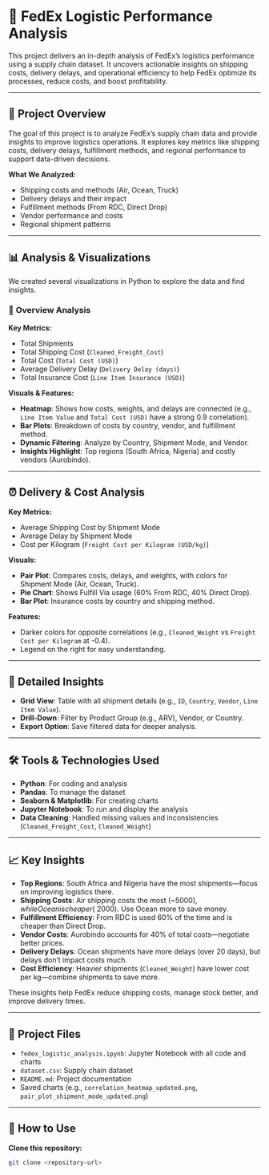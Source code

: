 # 🚚 **FedEx Logistic Performance Analysis**

This project delivers an in-depth analysis of FedEx’s logistics performance using a supply chain dataset. It uncovers actionable insights on shipping costs, delivery delays, and operational efficiency to help FedEx optimize its processes, reduce costs, and boost profitability.

---

## 📁 **Project Overview**

The goal of this project is to analyze FedEx’s supply chain data and provide insights to improve logistics operations. It explores key metrics like shipping costs, delivery delays, fulfillment methods, and regional performance to support data-driven decisions.

**What We Analyzed:**

- Shipping costs and methods (Air, Ocean, Truck)  
- Delivery delays and their impact  
- Fulfillment methods (From RDC, Direct Drop)  
- Vendor performance and costs  
- Regional shipment patterns  

---

## 📊 **Analysis & Visualizations**

We created several visualizations in Python to explore the data and find insights.

### 📌 **Overview Analysis**

**Key Metrics:**

- Total Shipments  
- Total Shipping Cost (`Cleaned_Freight_Cost`)  
- Total Cost (`Total Cost (USD)`)  
- Average Delivery Delay (`Delivery Delay (days)`)  
- Total Insurance Cost (`Line Item Insurance (USD)`)  

**Visuals & Features:**

- **Heatmap**: Shows how costs, weights, and delays are connected (e.g., `Line Item Value` and `Total Cost (USD)` have a strong 0.9 correlation).  
- **Bar Plots**: Breakdown of costs by country, vendor, and fulfillment method.  
- **Dynamic Filtering**: Analyze by Country, Shipment Mode, and Vendor.  
- **Insights Highlight**: Top regions (South Africa, Nigeria) and costly vendors (Aurobindo).  

---

## ⏰ **Delivery & Cost Analysis**

**Key Metrics:**

- Average Shipping Cost by Shipment Mode  
- Average Delay by Shipment Mode  
- Cost per Kilogram (`Freight Cost per Kilogram (USD/kg)`)  

**Visuals:**

- **Pair Plot**: Compares costs, delays, and weights, with colors for Shipment Mode (Air, Ocean, Truck).  
- **Pie Chart**: Shows Fulfill Via usage (60% From RDC, 40% Direct Drop).  
- **Bar Plot**: Insurance costs by country and shipping method.  

**Features:**

- Darker colors for opposite correlations (e.g., `Cleaned_Weight` vs `Freight Cost per Kilogram` at -0.4).  
- Legend on the right for easy understanding.  

---

## 📂 **Detailed Insights**

- **Grid View**: Table with all shipment details (e.g., `ID`, `Country`, `Vendor`, `Line Item Value`).  
- **Drill-Down**: Filter by Product Group (e.g., ARV), Vendor, or Country.  
- **Export Option**: Save filtered data for deeper analysis.  

---

## 🛠 **Tools & Technologies Used**

- **Python**: For coding and analysis  
- **Pandas**: To manage the dataset  
- **Seaborn & Matplotlib**: For creating charts  
- **Jupyter Notebook**: To run and display the analysis  
- **Data Cleaning**: Handled missing values and inconsistencies (`Cleaned_Freight_Cost`, `Cleaned_Weight`)  

---

## 📈 **Key Insights**

- **Top Regions**: South Africa and Nigeria have the most shipments—focus on improving logistics there.  
- **Shipping Costs**: Air shipping costs the most (~$5000), while Ocean is cheaper (~$2000). Use Ocean more to save money.  
- **Fulfillment Efficiency**: From RDC is used 60% of the time and is cheaper than Direct Drop.  
- **Vendor Costs**: Aurobindo accounts for 40% of total costs—negotiate better prices.  
- **Delivery Delays**: Ocean shipments have more delays (over 20 days), but delays don’t impact costs much.  
- **Cost Efficiency**: Heavier shipments (`Cleaned_Weight`) have lower cost per kg—combine shipments to save more.  

These insights help FedEx reduce shipping costs, manage stock better, and improve delivery times.

---

## 📁 **Project Files**

- `fedex_logistic_analysis.ipynb`: Jupyter Notebook with all code and charts  
- `dataset.csv`: Supply chain dataset  
- `README.md`: Project documentation  
- Saved charts (e.g., `correlation_heatmap_updated.png`, `pair_plot_shipment_mode_updated.png`)  

---

## 🚀 **How to Use**

**Clone this repository:**

```bash
git clone <repository-url>
